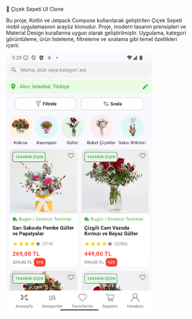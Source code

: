 🌺 Çiçek Sepeti UI Clone

Bu proje, Kotlin ve Jetpack Compose kullanılarak geliştirilen Çiçek Sepeti mobil uygulamasının arayüz klonudur. Proje, modern tasarım prensipleri ve Material Design kurallarına uygun olarak geliştirilmiştir. Uygulama, kategori görüntüleme, ürün listeleme, filtreleme ve sıralama gibi temel özellikleri içerir.



<img src="emulator.png" alt="Ekran Görüntüsü" width="400" />
